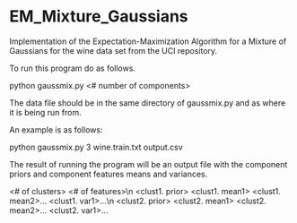 # EM_Mixture_Gaussians
Implementation of the Expectation-Maximization Algorithm for a Mixture of Gaussians for the wine data set from the UCI repository. 

To run this program do as follows.

python gaussmix.py <# number of components> <name of data file> <name of output file>

The data file should be in the same directory of gaussmix.py and as where it
is being run from.

An example is as follows:

python gaussmix.py 3 wine.train.txt output.csv

The result of running the program will be an output file with the component priors and component features means and variances.

<# of clusters> <# of features>\n
<clust1. prior> <clust1. mean1> <clust1. mean2>... <clust1. var1>...\n
<clust2. prior> <clust2. mean1> <clust2. mean2>... <clust2. var1>...


